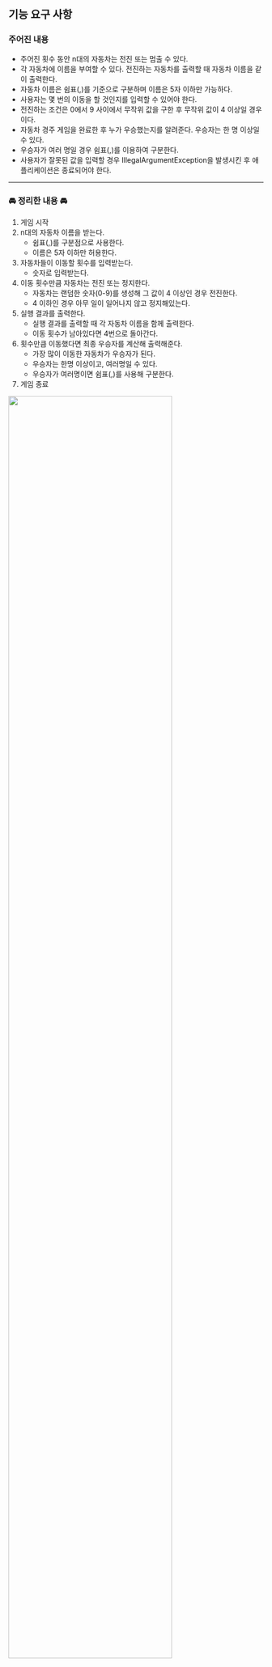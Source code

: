 ## 기능 요구 사항

### 주어진 내용

- 주어진 횟수 동안 n대의 자동차는 전진 또는 멈출 수 있다.
- 각 자동차에 이름을 부여할 수 있다. 전진하는 자동차를 출력할 때 자동차 이름을 같이 출력한다.
- 자동차 이름은 쉼표(,)를 기준으로 구분하며 이름은 5자 이하만 가능하다.
- 사용자는 몇 번의 이동을 할 것인지를 입력할 수 있어야 한다.
- 전진하는 조건은 0에서 9 사이에서 무작위 값을 구한 후 무작위 값이 4 이상일 경우이다.
- 자동차 경주 게임을 완료한 후 누가 우승했는지를 알려준다. 우승자는 한 명 이상일 수 있다.
- 우승자가 여러 명일 경우 쉼표(,)를 이용하여 구분한다.
- 사용자가 잘못된 값을 입력할 경우 IllegalArgumentException을 발생시킨 후 애플리케이션은 종료되어야 한다.

---

### 🚘 정리한 내용 🚘

1. 게임 시작
2. n대의 자동차 이름을 받는다.
   - 쉼표(,)를 구분점으로 사용한다.
   - 이름은 5자 이하만 허용한다.
3. 자동차들이 이동할 횟수를 입력받는다.
   - 숫자로 입력받는다.
4. 이동 횟수만큼 자동차는 전진 또는 정지한다.
   - 자동차는 랜덤한 숫자(0-9)를 생성해 그 값이 4 이상인 경우 전진한다.
   - 4 이하인 경우 아무 일이 일어나지 않고 정지해있는다.
5. 실행 결과를 출력한다.
   - 실행 결과를 출력할 때 각 자동차 이름을 함께 출력한다.
   - 이동 횟수가 남아있다면 4번으로 돌아간다.
6. 횟수만큼 이동했다면 최종 우승자를 계산해 출력해준다.
   - 가장 많이 이동한 자동차가 우승자가 된다.
   - 우승자는 한명 이상이고, 여러명일 수 있다.
   - 우승자가 여러명이면 쉼표(,)를 사용해 구분한다.
7. 게임 종료

<img src="https://velog.velcdn.com/images/sgs980902/post/6ae86b16-35cc-403f-a020-61195ecfaf77/image.jpeg" width="80%">


## 프로그래밍 요구 사항

### 추가된 요구 사항 
- indent(인덴트, 들여쓰기) depth를 3이 넘지 않도록 구현한다. 2까지만 허용한다.
  - 예를 들어 while문 안에 if문이 있으면 들여쓰기는 2이다.
- 함수(또는 메서드)가 한 가지 일만 하도록 최대한 작게 만들어라.
- JUnit 5와 AssertJ를 이용하여 본인이 정리한 기능 목록이 정상 동작함을 테스트 코드로 확인한다.
  - 테스트 도구 사용법이 익숙하지 않다면 test/java/study를 참고하여 학습한 후 테스트를 구현한다.


## 구현 기능 정리
- [ ] 입/출력 관리
- [ ] 전체적인 진행을 관리
- [ ] 생성된 자동차들을 관리하는 객체
  - 단순히 List를 사용하지 않는다.
- [ ] 자동차 객체
  - 이름, 이동한 거리를 포함
  - 각 자동차의 거리를 증가시키는 메서드 포함
- [ ] 예외 사항 관리
  - 정적 클래스로 만든다.  
- [ ] 랜덤한 값(0-9)을 만들어 주는 util 기능


### 예외 사항 (IllegalArgumentException)
- 공통 input
  1. 입력이 하나도 안들어온 경우(띄어쓰기만 들어오는 것도 포함) ex) "" or " "

- 자동차 이름 
  1. 자동차 이름이 없는 경우 ex) "pobi,,jun" or ",pobi,jun" or "pobi,jun,,"
  2. 자동차 이름이 5글자 이상인 경우 ex) "gwanSeok"
  3. 중복된 자동차 이름이 들어오는 경우 ex) "pobi,pobi,jun"

- 이동 횟수
  1. 이동 횟수가 숫자가 아닌경우 ex) "alpha"
  2. 이동 횟수가 0-9 범위를 넘어가는 경우 ex) "13"